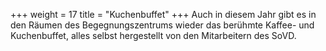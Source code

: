 +++
weight = 17
title = "Kuchenbuffet"
+++
Auch in diesem Jahr gibt es in den Räumen des Begegnungszentrums wieder das berühmte Kaffee- und Kuchenbuffet, alles selbst hergestellt von den Mitarbeitern des SoVD.